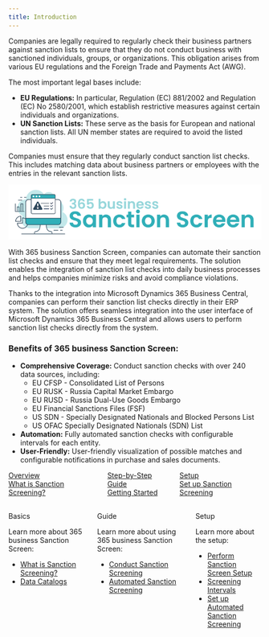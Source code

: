 ```yaml
---
title: Introduction
---
```



Companies are legally required to regularly check their business partners against sanction lists to ensure that they do not conduct business with sanctioned individuals, groups, or organizations. This obligation arises from various EU regulations and the Foreign Trade and Payments Act (AWG).

The most important legal bases include:

- **EU Regulations:** In particular, Regulation (EC) 881/2002 and Regulation (EC) No 2580/2001, which establish restrictive measures against certain individuals and organizations.
- **UN Sanction Lists:** These serve as the basis for European and national sanction lists. All UN member states are required to avoid the listed individuals.

Companies must ensure that they regularly conduct sanction list checks. This includes matching data about business partners or employees with the entries in the relevant sanction lists.

![365 business Sanction Screen](/assets/images/365-business-sanction-screen/logo.png)

With 365 business Sanction Screen, companies can automate their sanction list checks and ensure that they meet legal requirements. The solution enables the integration of sanction list checks into daily business processes and helps companies minimize risks and avoid compliance violations.

Thanks to the integration into Microsoft Dynamics 365 Business Central, companies can perform their sanction list checks directly in their ERP system. The solution offers seamless integration into the user interface of Microsoft Dynamics 365 Business Central and allows users to perform sanction list checks directly from the system.

### Benefits of 365 business Sanction Screen:

- **Comprehensive Coverage:** Conduct sanction checks with over 240 data sources, including:
    - EU CFSP - Consolidated List of Persons
    - EU RUSK - Russia Capital Market Embargo
    - EU RUSD - Russia Dual-Use Goods Embargo
    - EU Financial Sanctions Files (FSF)
    - US SDN - Specially Designated Nationals and Blocked Persons List
    - US OFAC Specially Designated Nationals (SDN) List
- **Automation:** Fully automated sanction checks with configurable intervals for each entity.
- **User-Friendly:** User-friendly visualization of possible matches and configurable notifications in purchase and sales documents.

<div class="columns">
   <div>
       <a href="sanction-screen-whatis.md">
           <div>
               <div><i class="fa-duotone fa-thin fa-map" style="--fa-secondary-color: #00b7c3"></i></div>
               <div>Overview</div>
               <div>What is Sanction Screening?</div>
           </div>
       </a>
   </div>
   <div>
       <a href="get-started.md">
           <div>
               <div><i class="fa-duotone fa-thin fa-ballot-check" style="--fa-secondary-color: #00b7c3"></i></div>
               <div>Step-by-Step Guide</div>
               <div>Getting Started</div>
           </div>
       </a>
   </div>
   <div>
       <a href="setup.md">
           <div>
               <div><i class="fa-duotone fa-thin fa-book-open-cover" style="--fa-secondary-color: #00b7c3"></i></div>
               <div>Setup</div>
               <div>Set up Sanction Screening</div>
           </div>
       </a>
   </div>
</div>

<div class="columns" style="margin-top: 30px;">
   <div>
        <span class="columns-title">Basics</span>
        <p>
            Learn more about 365 business Sanction Screen:
            <ul class="fa-ul">
                <li><span class="fa-li"><i class="fa-solid fa-pen-ruler"></i></span><a href="sanction-screen-whatis.md">What is Sanction Screening?</a></li>
                <li><span class="fa-li"><i class="fa-solid fa-book"></i></span><a href="data-sources.md">Data Catalogs</a></li>
            </ul>
        </p>
    </div>
    <div>
         <span class="columns-title">Guide</span>
             <p>
                Learn more about using 365 business Sanction Screen:
                <ul class="fa-ul">
                    <li><span class="fa-li"><i class="fa-solid fa-magnifying-glass"></i></span><a href="sanction-screening.md">Conduct Sanction Screening</a></li>
                    <li><span class="fa-li"><i class="fa-solid fa-bolt-lightning"></i></span><a href="automated-screening.md">Automated Sanction Screening</a></li>
                </ul>
            </p>
    </div>
    <div>
         <span class="columns-title">Setup</span>
             <p>
                Learn more about the setup:
                <ul class="fa-ul">
                    <li><span class="fa-li"><i class="fa-solid fa-screwdriver-wrench"></i></span><a href="setup.md">Perform Sanction Screen Setup</a></li>
                    <li><span class="fa-li"><i class="fa-solid fa-clock"></i></span><a href="setup.md#screening-interval">Screening Intervals</a></li>
                    <li><span class="fa-li"><i class="fa-solid fa-bolt-lightning"></i></span><a href="automated-screening.md#setting-up-automated-sanction-list-screening">Set up Automated Sanction Screening</a></li>
                </ul>
            </p>
    </div>
</div>